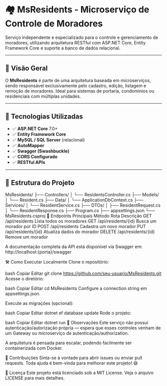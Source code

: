 # 🏘️ MsResidents - Microserviço de Controle de Moradores

Serviço independente e especializado para o controle e gerenciamento de moradores, utilizando arquitetura RESTful com ASP.NET Core, Entity Framework Core e suporte a banco de dados relacional.

---

## 📌 Visão Geral

O **MsResidents** é parte de uma arquitetura baseada em microserviços, sendo responsável exclusivamente pelo cadastro, edição, listagem e remoção de moradores. Ideal para sistemas de portaria, condomínios ou residenciais com múltiplas unidades.

---

## 🚀 Tecnologias Utilizadas

- ✅ **ASP.NET Core** 7.0+
- ✅ **Entity Framework Core**
- ✅ **MySQL / SQL Server** (relacional)
- ✅ **AutoMapper**
- ✅ **Swagger (Swashbuckle)**
- ✅ **CORS Configurado**
- ✅ **RESTful APIs**

---

## 📂 Estrutura do Projeto

MsResidents/
├── Controllers/
│   └── ResidentsController.cs
├── Models/
│   └── Resident.cs
├── Data/
│   └── ApplicationDbContext.cs
├── Services/
│   └── ResidentService.cs
├── DTOs/
│   ├── ResidentRequest.cs
│   └── ResidentResponse.cs
├── Program.cs
├── appsettings.json
└── MsResidents.csproj
📮 Endpoints Principais
Método	Rota	Descrição
GET	/api/residents	Lista todos os moradores
GET	/api/residents/{id}	Busca um morador por ID
POST	/api/residents	Cadastra um novo morador
PUT	/api/residents/{id}	Atualiza dados do morador
DELETE	/api/residents/{id}	Remove um morador

A documentação completa da API está disponível via Swagger em:
http://localhost:{porta}/swagger

🛠️ Como Executar Localmente
Clone o repositório:

bash
Copiar
Editar
git clone https://github.com/seu-usuario/MsResidents.git
Acesse o diretório:

bash
Copiar
Editar
cd MsResidents
Configure a connection string em appsettings.json.

Execute as migrações (opcional):

bash
Copiar
Editar
dotnet ef database update
Rode o projeto:

bash
Copiar
Editar
dotnet run
📌 Observações
Este serviço não possui autenticação/autorização própria — espera que esses controles venham de um Gateway ou microserviço de autenticação/authorization.

A arquitetura é pensada para escalar, podendo facilmente ser containerizada com Docker.

🤝 Contribuições
Sinta-se à vontade para abrir issues ou enviar pull requests. Toda ajuda é bem-vinda para melhorar este projeto! 😄

📄 Licença
Este projeto está licenciado sob a MIT License. Veja o arquivo LICENSE para mais detalhes.
